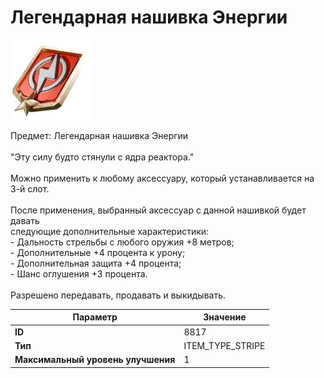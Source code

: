 # Легендарная нашивка Энергии

![Item Image](../img/8817.webp?raw=true)

Предмет: Легендарная нашивка Энергии<br><br>"Эту силу будто стянули с ядра реактора."<br><br>Можно применить к любому аксессуару, который устанавливается на 3-й слот.<br><br>После применения, выбранный аксессуар с данной нашивкой будет давать<br>следующие дополнительные характеристики:<br>- Дальность стрельбы с любого оружия +8 метров;<br>- Дополнительные +4 процента к урону;<br>- Дополнительная защита +4 процента;<br>- Шанс оглушения +3 процента.<br><br>Разрешено передавать, продавать и выкидывать.


| Параметр | Значение |
|----------|----------|
| **ID** | 8817 |
| **Тип** | ITEM_TYPE_STRIPE |
| **Максимальный уровень улучшения** | 1 |

